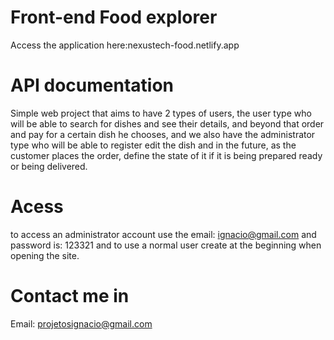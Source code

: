 
# Front-end Food explorer
Access the application here:nexustech-food.netlify.app
# API documentation
Simple web project that aims to have 2 types of users, the user type who will be able to search for dishes and see their details, and beyond that order and pay for a certain dish he chooses, and we also have the administrator type who will be able to register edit the dish and in the future, as the customer places the order, define the state of it if it is being prepared ready or being delivered.

# Acess
to access an administrator account use the email: ignacio@gmail.com and password is: 123321 and to use a normal user create at the beginning when opening the site.


# Contact me in
Email: projetosignacio@gmail.com

